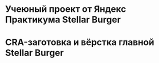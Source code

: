 # Учеюный проект от Яндекс Практикума Stellar Burger 
# CRA-заготовка и вёрстка главной Stellar Burger
